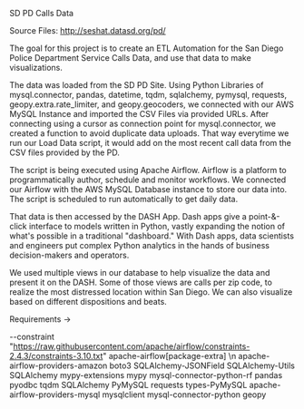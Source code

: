 SD PD Calls Data

Source Files: http://seshat.datasd.org/pd/

The goal for this project is to create an ETL Automation for the San Diego Police Department Service Calls Data, and use that data to make visualizations.

The data was loaded from the SD PD Site. Using Python Libraries of mysql.connector, pandas, datetime, tqdm, sqlalchemy, pymysql, requests, geopy.extra.rate_limiter, and geopy.geocoders, we connected with our AWS MySQL Instance and imported the CSV Files via provided URLs. After connecting using a cursor as connection point for mysql.connector, we created a function to avoid duplicate data uploads. That way everytime we run our Load Data script, it would add on the most recent call data from the CSV files provided by the PD. 

The script is being executed using Apache Airflow. Airflow is a platform to programmatically author, schedule and monitor workflows. We connected our Airflow with the AWS MySQL Database instance to store our data into. The script is scheduled to run automatically to get daily data. 

That data is then accessed by the DASH App. Dash apps give a point-&-click interface to models written in Python, vastly expanding the notion of what's possible in a traditional "dashboard." With Dash apps, data scientists and engineers put complex Python analytics in the hands of business decision-makers and operators.

We used multiple views in our database to help visualize the data and present it on the DASH. Some of those views are calls per zip code, to realize the most distressed location within San Diego. We can also visualize based on different dispositions and beats. 

Requirements ->

--constraint "https://raw.githubusercontent.com/apache/airflow/constraints-2.4.3/constraints-3.10.txt"
apache-airflow[package-extra] \n
apache-airflow-providers-amazon
boto3
SQLAlchemy-JSONField
SQLAlchemy-Utils
SQLAlchemy
mypy-extensions
mypy
mysql-connector-python-rf
pandas
pyodbc
tqdm
SQLAlchemy
PyMySQL
requests
types-PyMySQL
apache-airflow-providers-mysql
mysqlclient
mysql-connector-python
geopy
